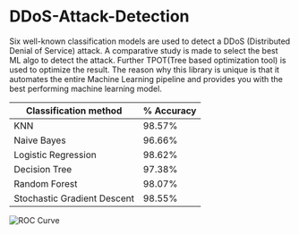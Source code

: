 # DDoS-Attack-Detection
Six well-known classification models are used to detect a DDoS (Distributed Denial of Service) attack. A comparative study is made to select the best ML algo to detect the attack. Further TPOT(Tree based optimization tool) is used to optimize the result. The reason why this library is unique is that it automates the entire Machine Learning pipeline and provides you with the best performing machine learning model.


| Classification method | % Accuracy |
|--- |---|
|KNN | 98.57% |
|Naive Bayes | 96.66% |
|Logistic Regression | 98.62% |
|Decision Tree | 97.38% |
|Random Forest| 98.07% |
|Stochastic Gradient Descent | 98.55% |

![ROC Curve](https://user-images.githubusercontent.com/31525500/90432357-08a09e80-e0e8-11ea-83ad-2dc29da2241e.png)
